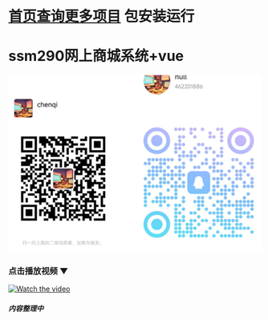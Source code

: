 # [首页查询更多项目](https://github.com/GraduationProject-ssm) 包安装运行


# ssm290网上商城系统+vue

![picture](https://raw.githubusercontent.com/GraduationProject-springboot/.github/main/img/wx.png)

### 点击播放视频 ▼
[![Watch the video](https://i.sstatic.net/Vp2cE.png)](https://www.bilibili.com/video/BV1gn8XeNE2J?p=87)


#####   内容整理中  











